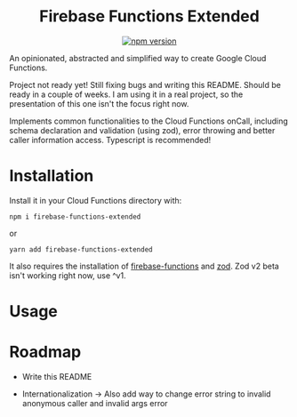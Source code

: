 <div align="center">

# Firebase Functions Extended

[![npm version](https://badge.fury.io/js/firebase-functions-extended.svg)](https://www.npmjs.com/package/firebase-functions-extended)

</div>

An opinionated, abstracted and simplified way to create Google Cloud Functions.

Project not ready yet! Still fixing bugs and writing this README. Should be ready in a couple of weeks. I am using it in a real project, so the presentation of this one isn't the focus right now.

Implements common functionalities to the Cloud Functions onCall, including schema declaration and validation (using zod), error throwing and better caller information access. Typescript is recommended!

# Installation

Install it in your Cloud Functions directory with:

`npm i firebase-functions-extended`

or

`yarn add firebase-functions-extended`

It also requires the installation of [firebase-functions](https://github.com/firebase/firebase-functions) and [zod](https://github.com/vriad/zod). Zod v2 beta isn't working right now, use ^v1.

# Usage

# Roadmap

* Write this README

* Internationalization -> Also add way to change error string to invalid anonymous caller and invalid args error